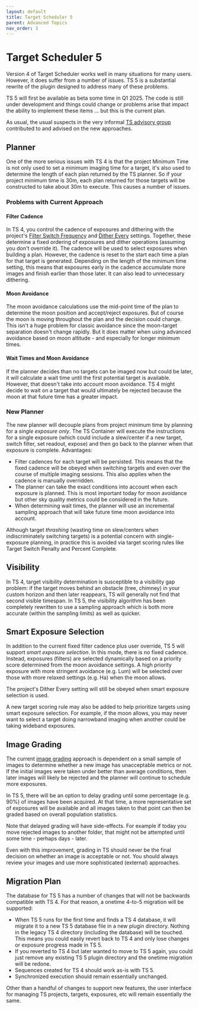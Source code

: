 ```yaml
---
layout: default
title: Target Scheduler 5
parent: Advanced Topics
nav_order: 3
---
```


# Target Scheduler 5

Version 4 of Target Scheduler works well in many situations for many users.  However, it does suffer from a number of issues.  TS 5 is a substantial rewrite of the plugin designed to address many of these problems.

TS 5 will first be available as beta some time in Q1 2025.  The code is still under development and things could change or problems arise that impact the ability to implement these items ... but this is the current plan.

As usual, the usual suspects in the very informal [TS advisory group](../index.html#acknowledgements) contributed to and advised on the new approaches.

## Planner

One of the more serious issues with TS 4 is that the project Minimum Time is not only used to set a minimum imaging time for a target, it's also used to determine the length of each plan returned by the TS planner.  So if your project minimum time is 30m, each plan returned for those targets will be constructed to take about 30m to execute.  This causes a number of issues.

### Problems with Current Approach

#### Filter Cadence

In TS 4, you control the cadence of exposures and dithering with the project's [Filter Switch Frequency](../target-management/projects.html#filter-switch-frequency) and [Dither Every](../target-management/projects.html#dithering) settings.  Together, these determine a fixed ordering of exposures and dither operations (assuming you don't override it).  The cadence will be used to select exposures when building a plan.  However, the cadence is reset to the start each time a plan for that target is generated.  Depending on the length of the minimum time setting, this means that exposures early in the cadence accumulate more images and finish earlier than those later.  It can also lead to unnecessary dithering.

#### Moon Avoidance

The moon avoidance calculations use the mid-point time of the plan to determine the moon position and accept/reject exposures.  But of course the moon is moving throughout the plan and the decision could change.  This isn't a huge problem for classic avoidance since the moon-target separation doesn't change rapidly.  But it does matter when using advanced avoidance based on moon altitude - and especially for longer minimum times.

#### Wait Times and Moon Avoidance

If the planner decides than no targets can be imaged now but could be later, it will calculate a wait time until the first potential target is available.  However, that doesn't take into account moon avoidance.  TS 4 might decide to wait on a target that would ultimately be rejected because the moon at that future time has a greater impact.

### New Planner

The new planner will decouple plans from project minimum time by planning for a _single exposure only_.  The TS Container will execute the instructions for a single exposure (which could include a slew/center if a new target, switch filter, set readout, expose) and then go back to the planner when that exposure is complete.  Advantages:
* Filter cadences for each target will be persisted.  This means that the fixed cadence will be obeyed when switching targets and even over the course of multiple imaging sessions.  This also applies when the cadence is manually overridden.
* The planner can take the exact conditions into account when each exposure is planned.  This is most important today for moon avoidance but other sky quality metrics could be considered in the future.
* When determining wait times, the planner will use an incremental sampling approach that will take future time moon avoidance into account.

Although target _thrashing_ (wasting time on slew/centers when indiscriminately switching targets) is a potential concern with single-exposure planning, in practice this is avoided via target scoring rules like Target Switch Penalty and Percent Complete.

## Visibility

In TS 4, target visibility determination is susceptible to a visibility gap problem: if the target moves behind an obstacle (tree, chimney) in your custom horizon and then later reappears, TS will generally not find that second visible timespan.  In TS 5, the visibility algorithm has been completely rewritten to use a sampling approach which is both more accurate (within the sampling limits) as well as quicker.

## Smart Exposure Selection

In addition to the current fixed filter cadence plus user override, TS 5 will support _smart exposure selection_.  In this mode, there is no fixed cadence.  Instead, exposures (filters) are selected dynamically based on a priority score determined from the moon avoidance settings.  A high priority exposure with more stringent avoidance (e.g. Lum) will be selected over those with more relaxed settings (e.g. Ha) when the moon allows.

The project's Dither Every setting will still be obeyed when smart exposure selection is used.

A new target scoring rule may also be added to help prioritize targets using smart exposure selection.  For example, if the moon allows, you may never want to select a target doing narrowband imaging when another could be taking wideband exposures.

## Image Grading

The current [image grading](../post-acquisition/image-grader.html) approach is dependent on a small sample of images to determine whether a new image has unacceptable metrics or not.  If the initial images were taken under better than average conditions, then later images will likely be rejected and the planner will continue to schedule more exposures.

In TS 5, there will be an option to delay grading until some percentage (e.g. 90%) of images have been acquired.  At that time, a more representative set of exposures will be available and all images taken to that point can then be graded based on overall population statistics.

Note that delayed grading will have side-effects.  For example if today you move rejected images to another folder, that might not be attempted until some time - perhaps days - later.

Even with this improvement, grading in TS should never be the final decision on whether an image is acceptable or not.  You should always review your images and use more sophisticated (external) approaches.

## Migration Plan

The database for TS 5 has a number of changes that will not be backwards compatible with TS 4.  For that reason, a onetime 4-to-5 migration will be supported:
* When TS 5 runs for the first time and finds a TS 4 database, it will migrate it to a new TS 5 database file in a new plugin directory.  Nothing in the legacy TS 4 directory (including the database) will be touched.  This means you could easily revert back to TS 4 and only lose changes or exposure progress made in TS 5.
* If you reverted to TS 4 but later wanted to move to TS 5 again, you could just remove any existing TS 5 plugin directory and the onetime migration will be redone.
* Sequences created for TS 4 should work as-is with TS 5.
* Synchronized execution should remain essentially unchanged.

Other than a handful of changes to support new features, the user interface for managing TS projects, targets, exposures, etc will remain essentially the same.


